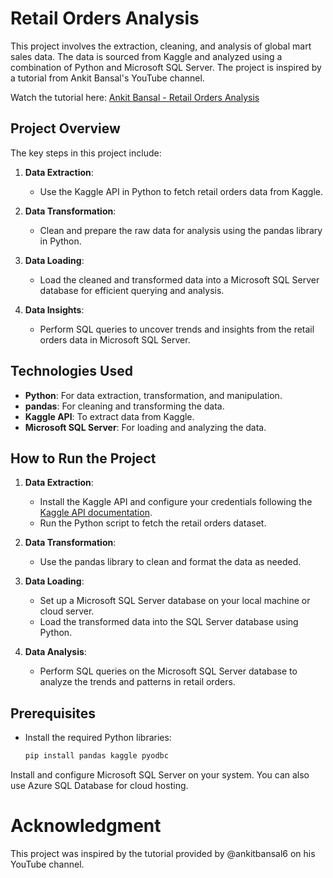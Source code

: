 # Retail Orders Analysis

This project involves the extraction, cleaning, and analysis of global mart sales data. The data is sourced from Kaggle and analyzed using a combination of Python and Microsoft SQL Server. The project is inspired by a tutorial from Ankit Bansal's YouTube channel.

Watch the tutorial here: [Ankit Bansal - Retail Orders Analysis](https://www.youtube.com/watch?v=uL0-6kfiH3g&t=719s&ab_channel=AnkitBansal)

## Project Overview

The key steps in this project include:

1. **Data Extraction**:
   - Use the Kaggle API in Python to fetch retail orders data from Kaggle.

2. **Data Transformation**:
   - Clean and prepare the raw data for analysis using the pandas library in Python.

3. **Data Loading**:
   - Load the cleaned and transformed data into a Microsoft SQL Server database for efficient querying and analysis.

4. **Data Insights**:
   - Perform SQL queries to uncover trends and insights from the retail orders data in Microsoft SQL Server.

## Technologies Used

- **Python**: For data extraction, transformation, and manipulation.
- **pandas**: For cleaning and transforming the data.
- **Kaggle API**: To extract data from Kaggle.
- **Microsoft SQL Server**: For loading and analyzing the data.

## How to Run the Project

1. **Data Extraction**:
   - Install the Kaggle API and configure your credentials following the [Kaggle API documentation](https://www.kaggle.com/docs/api).
   - Run the Python script to fetch the retail orders dataset.

2. **Data Transformation**:
   - Use the pandas library to clean and format the data as needed.

3. **Data Loading**:
   - Set up a Microsoft SQL Server database on your local machine or cloud server.
   - Load the transformed data into the SQL Server database using Python.

4. **Data Analysis**:
   - Perform SQL queries on the Microsoft SQL Server database to analyze the trends and patterns in retail orders.

## Prerequisites

- Install the required Python libraries:
   ```python
   pip install pandas kaggle pyodbc
   ```
Install and configure Microsoft SQL Server on your system. You can also use Azure SQL Database for cloud hosting.

# Acknowledgment
This project was inspired by the tutorial provided by @ankitbansal6 on his YouTube channel.


